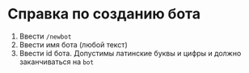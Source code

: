 # Справка по созданию бота

1. Ввести `/newbot`
1. Ввести имя бота (любой текст)
1. Ввести id бота. Допустимы латинские буквы и цифры и должно заканчиваться на `bot`
